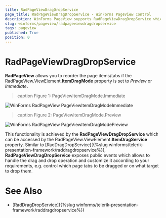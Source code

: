 ```yaml
---
title: RadPageViewDragDropService
page_title: RadPageViewDragDropService - WinForms PageView Control
description: WinForms PageView supports RadPageViewDragDropService which allows you to reorder the page items/tabs.
slug: winforms/pageview/radpageviewdragdropservice
tags: pageview
published: True
position: 0 
---
```


# RadPageViewDragDropService

**RadPageView** allows you to reorder the page items/tabs if the RadPageView.ViewElement.**ItemDragMode** property is set to *Preview* or *Immediate*.

>caption Figure 1: PageViewItemDragMode.Immediate

![WinForms RadPageView PageViewItemDragModeImmediate](images/radpageviewdragdropservice001.gif)

>caption Figure 2: PageViewItemDragMode.Preview

![WinForms RadPageView PageViewItemDragModePreview](images/radpageviewdragdropservice002.gif)

This functionality is achieved by the **RadPageViewDragDropService** which can be accessed by the RadPageView.ViewElement.**ItemDragService** property. Similar to [RadDragDropService]({%slug winforms/telerik-presentation-framework/raddragdropservice%}), **RadPageViewDragDropService** exposes public events which allows to handle the drag and drop operation and customize it according to your requirements, e.g. control which page tabs to be dragged or on what target to drop them.  

# See Also

* [RadDragDropService]({%slug winforms/telerik-presentation-framework/raddragdropservice%})	


